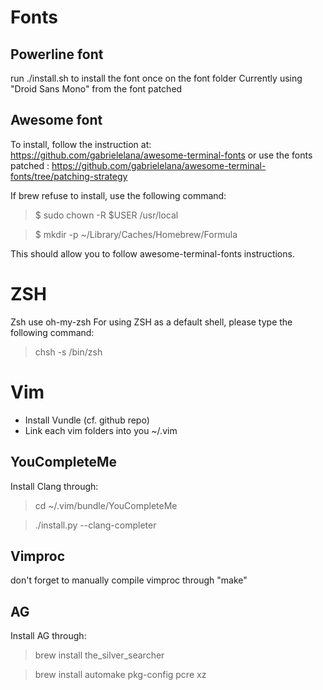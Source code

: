 # Fonts
## Powerline font
run ./install.sh to install the font once on the font folder
Currently using "Droid Sans Mono" from the font patched

## Awesome font
To install, follow the instruction at: https://github.com/gabrielelana/awesome-terminal-fonts
or use the fonts patched : https://github.com/gabrielelana/awesome-terminal-fonts/tree/patching-strategy

If brew refuse to install, use the following command:
> $ sudo chown -R $USER /usr/local

> $ mkdir -p ~/Library/Caches/Homebrew/Formula

This should allow you to follow awesome-terminal-fonts instructions.

# ZSH
Zsh use oh-my-zsh
For using ZSH as a default shell, please type the following command:
> chsh -s /bin/zsh

# Vim
* Install Vundle (cf. github repo)
* Link each vim folders into you ~/.vim


## YouCompleteMe
Install Clang through:

> cd ~/.vim/bundle/YouCompleteMe

> ./install.py --clang-completer

## Vimproc
don't forget to manually compile vimproc through "make"

## AG
Install AG through:
> brew install the_silver_searcher

> brew install automake pkg-config pcre xz

